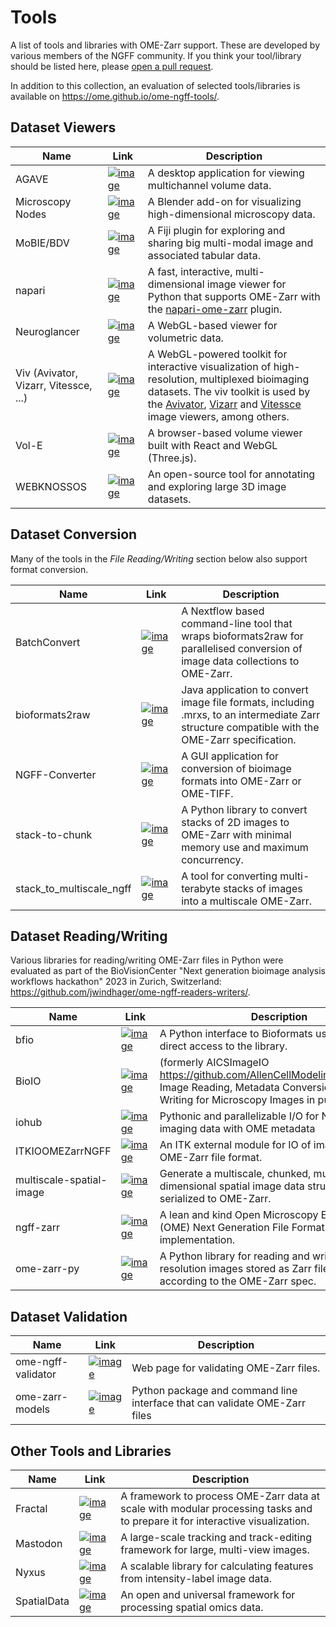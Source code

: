 # Tools

A list of tools and libraries with OME-Zarr support. These are developed by various members of the NGFF community. If you think your tool/library should be listed here, please [open a pull request](https://github.com/ome/ngff).

In addition to this collection, an evaluation of selected tools/libraries is available on <https://ome.github.io/ome-ngff-tools/>.

## Dataset Viewers
| Name    | Link | Description |
| -------- | ------- | ------- |
| AGAVE | [![image](https://github.githubassets.com/favicons/favicon.svg)](https://github.com/allen-cell-animated/agave) | A desktop application for viewing multichannel volume data. |
| Microscopy Nodes | [![image](https://github.githubassets.com/favicons/favicon.svg)](https://github.com/aafkegros/MicroscopyNodes) | A Blender add-on for visualizing high-dimensional microscopy data. |
| MoBIE/BDV | [![image](https://github.githubassets.com/favicons/favicon.svg)](https://github.com/mobie/mobie-viewer-fiji) | A Fiji plugin for exploring and sharing big multi-modal image and associated tabular data. |
| napari |  [![image](https://github.githubassets.com/favicons/favicon.svg)](https://github.com/napari/napari) | A fast, interactive, multi-dimensional image viewer for Python that supports OME-Zarr with the [napari-ome-zarr](https://github.com/ome/napari-ome-zarr) plugin. |
| Neuroglancer | [![image](https://github.githubassets.com/favicons/favicon.svg)](https://github.com/google/neuroglancer) | A WebGL-based viewer for volumetric data. |
| Viv (Avivator, Vizarr, Vitessce, ...) | [![image](https://github.githubassets.com/favicons/favicon.svg)](https://github.com/hms-dbmi/viv) | A WebGL-powered toolkit for interactive visualization of high-resolution, multiplexed bioimaging datasets. The viv toolkit is used by the [Avivator](https://avivator.gehlenborglab.org), [Vizarr](https://github.com/hms-dbmi/vizarr) and [Vitessce](http://vitessce.io) image viewers, among others. |
| Vol-E | [![image](https://github.githubassets.com/favicons/favicon.svg)](https://github.com/allen-cell-animated/vole-app) | A browser-based volume viewer built with React and WebGL (Three.js). |
| WEBKNOSSOS | [![image](https://github.githubassets.com/favicons/favicon.svg)](https://github.com/scalableminds/webknossos) | An open-source tool for annotating and exploring large 3D image datasets. |

## Dataset Conversion

Many of the tools in the *File Reading/Writing* section below also support format conversion.

| Name    | Link | Description |
| -------- | ------- | ------- |
| BatchConvert | [![image](https://github.githubassets.com/favicons/favicon.svg)](https://github.com/Euro-BioImaging/BatchConvert) | A Nextflow based command-line tool that wraps bioformats2raw for parallelised conversion of image data collections to OME-Zarr. |
| bioformats2raw | [![image](https://github.githubassets.com/favicons/favicon.svg)](https://github.com/glencoesoftware/bioformats2raw) | Java application to convert image file formats, including .mrxs, to an intermediate Zarr structure compatible with the OME-Zarr specification. |
| NGFF-Converter | [![image](https://github.githubassets.com/favicons/favicon.svg)](https://github.com/glencoesoftware/NGFF-Converter) | A GUI application for conversion of bioimage formats into OME-Zarr or OME-TIFF. |
| stack-to-chunk | [![image](https://github.githubassets.com/favicons/favicon.svg)](https://stack-to-chunk.readthedocs.io) | A Python library to convert stacks of 2D images to OME-Zarr with minimal memory use and maximum concurrency. |
| stack_to_multiscale_ngff | [![image](https://github.githubassets.com/favicons/favicon.svg)](https://github.com/CBI-PITT/stack_to_multiscale_ngff) | A tool for converting multi-terabyte stacks of images into a multiscale OME-Zarr. |

## Dataset Reading/Writing

Various libraries for reading/writing OME-Zarr files in Python were evaluated as part of the BioVisionCenter "Next generation bioimage analysis workflows hackathon" 2023 in Zurich, Switzerland: https://github.com/jwindhager/ome-ngff-readers-writers/.

| Name    | Link | Description |
| -------- | ------- | ------- |
| bfio | [![image](https://github.githubassets.com/favicons/favicon.svg)](https://github.com/PolusAI/bfio) | A Python interface to Bioformats using jpype for direct access to the library. |
| BioIO | [![image](https://github.githubassets.com/favicons/favicon.svg)](https://github.com/bioio-devs/bioio) | (formerly AICSImageIO <https://github.com/AllenCellModeling/aicsimageio>) Image Reading, Metadata Conversion, and Image Writing for Microscopy Images in pure Python. |
| iohub| [![image](https://github.githubassets.com/favicons/favicon.svg)](https://github.com/czbiohub-sf/iohub) | Pythonic and parallelizable I/O for N-dimensional imaging data with OME metadata |
| ITKIOOMEZarrNGFF | [![image](https://github.githubassets.com/favicons/favicon.svg)](https://github.com/InsightSoftwareConsortium/ITKIOOMEZarrNGFF) | An ITK external module for IO of images stored in OME-Zarr file format. |
| multiscale-spatial-image | [![image](https://github.githubassets.com/favicons/favicon.svg)](https://github.com/spatial-image/multiscale-spatial-image) | Generate a multiscale, chunked, multi-dimensional spatial image data structure that can serialized to OME-Zarr. |
| ngff-zarr | [![image](https://github.githubassets.com/favicons/favicon.svg)](https://github.com/thewtex/ngff-zarr) | A lean and kind Open Microscopy Environment (OME) Next Generation File Format (NGFF) Zarr implementation. |
| ome-zarr-py | [![image](https://github.githubassets.com/favicons/favicon.svg)](https://github.com/ome/ome-zarr-py)| A Python library for reading and writing multi-resolution images stored as Zarr filesets, according to the OME-Zarr spec. |


## Dataset Validation

| Name    | Link | Description |
| -------- | ------- | ------- |
| ome-ngff-validator | [![image](https://github.githubassets.com/favicons/favicon.svg)](https://github.com/ome/ome-ngff-validator) | Web page for validating OME-Zarr files. |
| ome-zarr-models | [![image](https://github.githubassets.com/favicons/favicon.svg)](https://github.com/ome-zarr-models/ome-zarr-models-py) | Python package and command line interface that can validate OME-Zarr files |

## Other Tools and Libraries
| Name    | Link | Description |
| -------- | ------- | ------- |
| Fractal | [![image](https://github.githubassets.com/favicons/favicon.svg)](https://fractal-analytics-platform.github.io/) | A framework to process OME-Zarr data at scale with modular processing tasks and to prepare it for interactive visualization. |
| Mastodon | [![image](https://github.githubassets.com/favicons/favicon.svg)](https://mastodon.readthedocs.io/) | A large-scale tracking and track-editing framework for large, multi-view images. |
| Nyxus | [![image](https://github.githubassets.com/favicons/favicon.svg)](https://github.com/PolusAI/nyxus) | A scalable library for calculating features from intensity-label image data. |
| SpatialData | [![image](https://github.githubassets.com/favicons/favicon.svg)](https://github.com/scverse/spatialdata) | An open and universal framework for processing spatial omics data. |
